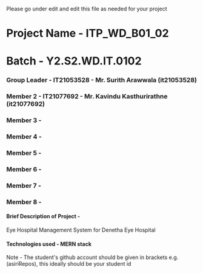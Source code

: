Please go under edit and edit this file as needed for your project

# Project Name - ITP_WD_B01_02

# Batch - Y2.S2.WD.IT.0102

### Group Leader - IT21053528 - Mr. Surith Arawwala (it21053528)

### Member 2 - IT21077692 - Mr. Kavindu Kasthurirathne (it21077692)

### Member 3 -

### Member 4 -

### Member 5 -

### Member 6 -

### Member 7 -

### Member 8 -

#### Brief Description of Project -

Eye Hospital Management System for Denetha Eye Hospital

#### Technologies used - MERN stack

Note - The student's github account should be given in brackets e.g. (asiriRepos), this ideally should be your student id
